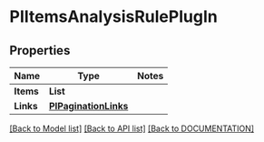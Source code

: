 # PIItemsAnalysisRulePlugIn

## Properties
Name | Type | Notes
------------ | ------------- | -------------
**Items** | **List<PIAnalysisRulePlugIn>**
**Links** | **[**PIPaginationLinks**](../models/PIPaginationLinks.md)**

[[Back to Model list]](../../DOCUMENTATION.md#documentation-for-models) [[Back to API list]](../../DOCUMENTATION.md#documentation-for-api-endpoints) [[Back to DOCUMENTATION]](../../DOCUMENTATION.md)
